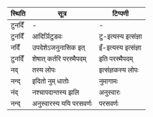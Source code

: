 | स्थिति | सूत्र | टिप्पणी |
| ----- | ------- | ------ |
| टुनदिँ | - | - |
| टुनदिँ | आदिर्ञिटुडवः | टु-इत्यस्य इत्संज्ञा |
| नदिँ | उपदेशेऽजनुनासिक इत् | इँ-इत्यस्य इत्संज्ञा |
| टुनदिँ | शेषात् कर्तरि परस्मैपदम् | इति परस्मैपदम् |
| नद् | तस्य लोपः | इत्संज्ञकस्य लोपः |
| नन्द् | इदितो नुम् धातोः | नुमागामः |
| नंद् | नश्चापदान्तस्य झलि | अनुस्वारः |
| नन्द् | अनुस्वारस्य ययि परसवर्णः | परसवर्णः |

